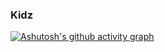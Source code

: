 ### Kidz
[![Ashutosh's github activity graph](https://github-readme-activity-graph.vercel.app/graph?username=KidzAra&theme=chartreuse-dark)](https://github.com/ashutosh00710/github-readme-activity-graph)
